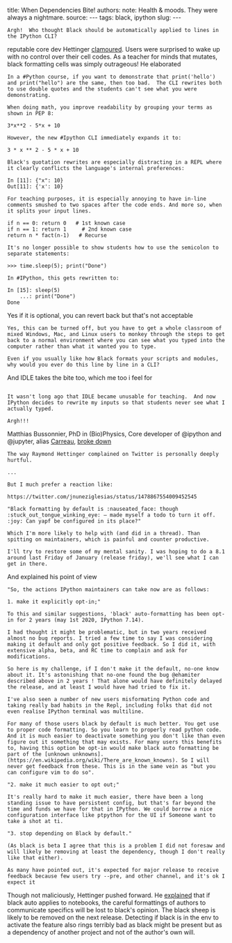 title: When Dependencies Bite!
authors: 
note: Health & moods. They were always a nightmare.
source: ---
tags: black, ipython
slug: ---

```
Argh!  Who thought Black should be automatically applied to lines in the IPython CLI?
```

reputable core dev Hettinger [clamoured](https://twitter.com/raymondh/status/1482225220475883522?s=20). Users were surprised to wake up with no control over their cell codes. As a teacher for minds that mutates, black formatting cells was simply outrageous! He elaborated


```
In a #Python course, if you want to demonstrate that print('hello') and print("hello") are the same, then too bad.  The CLI rewrites both to use double quotes and the students can't see what you were demonstrating.

When doing math, you improve readability by grouping your terms as shown in PEP 8:

3*x**2 - 5*x + 10

However, the new #Ipython CLI immediately expands it to:

3 * x ** 2 - 5 * x + 10

Black's quotation rewrites are especially distracting in a REPL where it clearly conflicts the language's internal preferences:

In [11]: {"x": 10}
Out[11]: {'x': 10}

For teaching purposes, it is especially annoying to have in-line comments smushed to two spaces after the code ends. And more so, when it splits your input lines.

if n == 0: return 0   # 1st known case
if n == 1: return 1     # 2nd known case
return n * fact(n-1)   # Recurse

It's no longer possible to show students how to use the semicolon to separate statements:

>>> time.sleep(5); print("Done")

In #IPython, this gets rewritten to:

In [15]: sleep(5)
    ...: print("Done")
Done

```

Yes if it is optional, you can revert back but that's not acceptable 

```
Yes, this can be turned off, but you have to get a whole classroom of mixed Windows, Mac, and Linux users to monkey through the steps to get back to a normal environment where you can see what you typed into the computer rather than what it wanted you to type.

Even if you usually like how Black formats your scripts and modules, why would you ever do this line by line in a CLI?
```

And IDLE takes the bite too, which me too i feel for 

```

It wasn't long ago that IDLE became unusable for teaching.  And now IPython decides to rewrite my inputs so that students never see what I actually typed.

Argh!!!
```

Matthias Bussonnier, PhD in (Bio)Physics, Core developer of @ipython and @jupyter, alias [Carreau](https://github.com/Carreau), [broke down](https://github.com/ipython/ipython/issues/13463#issuecomment-1013742058)


```
The way Raymond Hettinger complained on Twitter is personally deeply hurtful.

...

But I much prefer a reaction like:

https://twitter.com/jnuneziglesias/status/1478867554009452545

"Black formatting by default is :nauseated_face: though :stuck_out_tongue_winking_eye: — made myself a todo to turn it off. :joy: Can yapf be configured in its place?"

Which I'm more likely to help with (and did in a thread). Than spitting on maintainers, which is painful and counter productive.

I'll try to restore some of my mental sanity. I was hoping to do a 8.1 around last Friday of January (release friday), we'll see what I can get in there.
```

And explained his point of view


```
"So, the actions IPython maintainers can take now are as follows:

1. make it explicitly opt-in;"

To this and similar suggestions, 'black' auto-formatting has been opt-in for 2 years (may 1st 2020, IPython 7.14).

I had thought it might be problematic, but in two years received almost no bug reports. I tried a few time to say I was considering making it default and only got positive feedback. So I did it, with extensive alpha, beta, and RC time to complain and ask for modifications.

So here is my challenge, if I don't make it the default, no-one know about it. It's astonishing that no-one found the bug @ehamiter described above in 2 years ! That alone would have definitely delayed the release, and at least I would have had tried to fix it.

I've also seen a number of new users misformating Python code and taking really bad habits in the Repl, including folks that did not even realise IPython terminal was multiline.

For many of those users black by default is much better. You get use to proper code formatting. So you learn to properly read python code.
And it is much easier to deactivate something you don't like than even figure out it something that may exists. For many users this benefits to, having this option be opt-in would make black auto formatting be part of the [unknown unknowns].(https://en.wikipedia.org/wiki/There_are_known_knowns). So I will never get feedback from these. This is in the same vein as "but you can configure vim to do so".

"2. make it much easier to opt out;"

It's really hard to make it much easier, there have been a long standing issue to have persistent config, but that's far beyond the time and funds we have for that in IPython. We could borrow a nice configuration interface like ptpython for the UI if Someone want to take a shot at ti.

"3. stop depending on Black by default."

(As black is beta I agree that this is a problem I did not foresaw and will likely be removing at least the dependency, though I don't really like that either).

As many have pointed out, it's expected for major release to receive feedback because few users try --pre, and other channel, and it's ok I expect it
```

Though not maliciously, Hettinger pushed forward. He [explained](https://github.com/ipython/ipython/issues/13463#issuecomment-1013975665) that if black auto applies to notebooks, the careful formattings of authors to communicate specifics will be lost to black's opinion. The black sheep is likely to be removed on the next release. Detecting if black is in the env to activate the feature also rings terribly bad as black might be present but as a dependency of another project and not of the author's own will. 